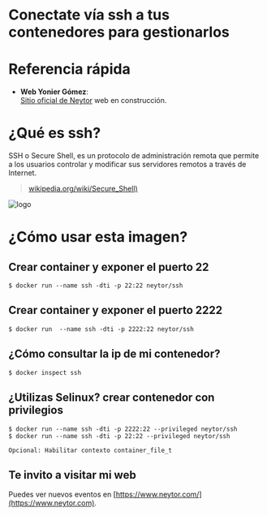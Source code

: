 Conectate vía ssh a tus contenedores para gestionarlos
======================================================

# Referencia rápida

-	**Web Yonier Gómez**:  
	[Sitio oficial de Neytor](https://www.neytor.com/) web en construcción.
  
# ¿Qué es  ssh?

SSH o Secure Shell, es un protocolo de administración remota que permite a los usuarios controlar y modificar sus servidores remotos a través de Internet. 

> [wikipedia.org/wiki/Secure_Shell)](https://es.wikipedia.org/wiki/Secure_Shell)

![logo](https://miro.medium.com/max/544/0*mqE9-fHbs78SweX_.png)


# ¿Cómo usar esta imagen?

## Crear container y exponer el puerto 22

```console
$ docker run --name ssh -dti -p 22:22 neytor/ssh
```
## Crear container y exponer el puerto 2222

```console
$ docker run  --name ssh -dti -p 2222:22 neytor/ssh
```
## ¿Cómo consultar la ip de mi contenedor?

```console
$ docker inspect ssh
```

## ¿Utilizas Selinux? crear contenedor con privilegios

```console
$ docker run --name ssh -dti -p 2222:22 --privileged neytor/ssh
$ docker run --name ssh -dti -p 22:22 --privileged neytor/ssh

Opcional: Habilitar contexto container_file_t
```

## Te invito a visitar mi web
Puedes ver nuevos eventos en [https://www.neytor.com/](https://www.neytor.com).
